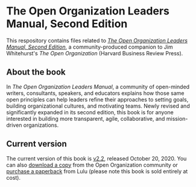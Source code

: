 # The Open Organization Leaders Manual, Second Edition
This respository contains files related to [_The Open Organization Leaders Manual, Second Edition_](https://opensource.com/open-organization/resources/leaders-manual), a community-produced companion to Jim Whitehurst's _The Open Organization_ (Harvard Business Review Press).

## About the book
In _The Open Organization Leaders Manual_, a community of open-minded writers, consultants, speakers, and educators explains how those same open principles can help leaders refine their approaches to setting goals, building organizational cultures, and motivating teams. Newly revised and significantly expanded in its second edition, this book is for anyone interested in building more transparent, agile, collaborative, and mission-driven organizations.

## Current version
The current version of this book is [v2.2](https://github.com/open-organization/open-org-leaders-manual/releases/tag/v2.2), released October 20, 2020. You can also [download a copy](https://opensource.com/open-organization/resources/leaders-manual) from the Open Organization community or [purchase a paperback](https://www.lulu.com/shop/opensourcecom/the-open-organization-leaders-manual-second-edition/paperback/product-23900745.html) from Lulu (please note this book is sold entirely at cost).
